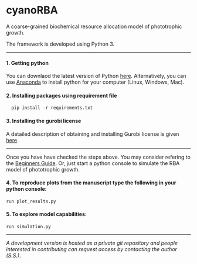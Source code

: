 # cyanoRBA
A coarse-grained biochemical resource allocation model of phototrophic growth.

The framework is developed using Python 3.

****
#### 1. Getting python
You can downlaod the latest version of Python [here](https://www.python.org/downloads/).
Alternatively, you can use [Anaconda](https://www.anaconda.com/download/) to install python for your computer (Linux, Windows, Mac).
  
#### 2. Installing packages using requirement file
      pip install -r requirements.txt

#### 3. Installing the gurobi license
A detailed description of obtaining and installing Gurobi license is given [here](https://www.gurobi.com/documentation/8.1/quickstart_mac/retrieving_and_setting_up_.html).   

****
Once you have have checked the steps above. You may consider refering to the [Beginners Guide](https://wiki.python.org/moin/BeginnersGuide). Or, just start a python console to simulate the RBA model of phototrophic growth. 

#### 4. To reproduce plots from the manuscript type the following in your python console:
    run plot_results.py

#### 5. To explore model capabilities:
    run simulation.py

****
*A development version is hosted as a private git repository and people interested in contributing can request access by contacting the author (S.S.)*.

  
